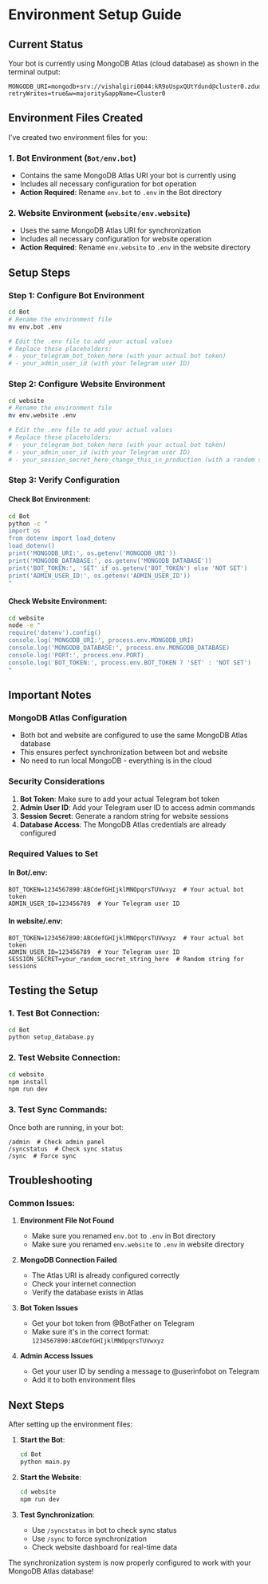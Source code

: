 # Environment Setup Guide

## Current Status
Your bot is currently using MongoDB Atlas (cloud database) as shown in the terminal output:
```
MONGODB_URI=mongodb+srv://vishalgiri0044:kR9oUspxQUtYdund@cluster0.zdudgbg.mongodb.net/otp_bot?retryWrites=true&w=majority&appName=Cluster0
```

## Environment Files Created

I've created two environment files for you:

### 1. Bot Environment (`Bot/env.bot`)
- Contains the same MongoDB Atlas URI your bot is currently using
- Includes all necessary configuration for bot operation
- **Action Required**: Rename `env.bot` to `.env` in the Bot directory

### 2. Website Environment (`website/env.website`)
- Uses the same MongoDB Atlas URI for synchronization
- Includes all necessary configuration for website operation
- **Action Required**: Rename `env.website` to `.env` in the website directory

## Setup Steps

### Step 1: Configure Bot Environment
```bash
cd Bot
# Rename the environment file
mv env.bot .env

# Edit the .env file to add your actual values
# Replace these placeholders:
# - your_telegram_bot_token_here (with your actual bot token)
# - your_admin_user_id (with your Telegram user ID)
```

### Step 2: Configure Website Environment
```bash
cd website
# Rename the environment file
mv env.website .env

# Edit the .env file to add your actual values
# Replace these placeholders:
# - your_telegram_bot_token_here (with your actual bot token)
# - your_admin_user_id (with your Telegram user ID)
# - your_session_secret_here_change_this_in_production (with a random secret)
```

### Step 3: Verify Configuration

#### Check Bot Environment:
```bash
cd Bot
python -c "
import os
from dotenv import load_dotenv
load_dotenv()
print('MONGODB_URI:', os.getenv('MONGODB_URI'))
print('MONGODB_DATABASE:', os.getenv('MONGODB_DATABASE'))
print('BOT_TOKEN:', 'SET' if os.getenv('BOT_TOKEN') else 'NOT SET')
print('ADMIN_USER_ID:', os.getenv('ADMIN_USER_ID'))
"
```

#### Check Website Environment:
```bash
cd website
node -e "
require('dotenv').config()
console.log('MONGODB_URI:', process.env.MONGODB_URI)
console.log('MONGODB_DATABASE:', process.env.MONGODB_DATABASE)
console.log('PORT:', process.env.PORT)
console.log('BOT_TOKEN:', process.env.BOT_TOKEN ? 'SET' : 'NOT SET')
"
```

## Important Notes

### MongoDB Atlas Configuration
- Both bot and website are configured to use the same MongoDB Atlas database
- This ensures perfect synchronization between bot and website
- No need to run local MongoDB - everything is in the cloud

### Security Considerations
1. **Bot Token**: Make sure to add your actual Telegram bot token
2. **Admin User ID**: Add your Telegram user ID to access admin commands
3. **Session Secret**: Generate a random string for website sessions
4. **Database Access**: The MongoDB Atlas credentials are already configured

### Required Values to Set

#### In Bot/.env:
```env
BOT_TOKEN=1234567890:ABCdefGHIjklMNOpqrsTUVwxyz  # Your actual bot token
ADMIN_USER_ID=123456789  # Your Telegram user ID
```

#### In website/.env:
```env
BOT_TOKEN=1234567890:ABCdefGHIjklMNOpqrsTUVwxyz  # Your actual bot token
ADMIN_USER_ID=123456789  # Your Telegram user ID
SESSION_SECRET=your_random_secret_string_here  # Random string for sessions
```

## Testing the Setup

### 1. Test Bot Connection:
```bash
cd Bot
python setup_database.py
```

### 2. Test Website Connection:
```bash
cd website
npm install
npm run dev
```

### 3. Test Sync Commands:
Once both are running, in your bot:
```
/admin  # Check admin panel
/syncstatus  # Check sync status
/sync  # Force sync
```

## Troubleshooting

### Common Issues:

1. **Environment File Not Found**
   - Make sure you renamed `env.bot` to `.env` in Bot directory
   - Make sure you renamed `env.website` to `.env` in website directory

2. **MongoDB Connection Failed**
   - The Atlas URI is already configured correctly
   - Check your internet connection
   - Verify the database exists in Atlas

3. **Bot Token Issues**
   - Get your bot token from @BotFather on Telegram
   - Make sure it's in the correct format: `1234567890:ABCdefGHIjklMNOpqrsTUVwxyz`

4. **Admin Access Issues**
   - Get your user ID by sending a message to @userinfobot on Telegram
   - Add it to both environment files

## Next Steps

After setting up the environment files:

1. **Start the Bot**:
   ```bash
   cd Bot
   python main.py
   ```

2. **Start the Website**:
   ```bash
   cd website
   npm run dev
   ```

3. **Test Synchronization**:
   - Use `/syncstatus` in bot to check sync status
   - Use `/sync` to force synchronization
   - Check website dashboard for real-time data

The synchronization system is now properly configured to work with your MongoDB Atlas database!
